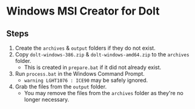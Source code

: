 # Windows MSI Creator for Dolt

## Steps

1. Create the `archives` & `output` folders if they do not exist.
2. Copy `dolt-windows-386.zip` & `dolt-windows-amd64.zip` to the `archives` folder.
    * This is created in `prepare.bat` if it did not already exist.
3. Run `process.bat` in the Windows Command Prompt.
    * `warning LGHT1076 : ICE90` may be safely ignored.
4. Grab the files from the `output` folder.
    * You may remove the files from the `archives` folder as they're no longer necessary.
